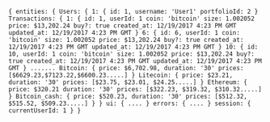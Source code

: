 `{
  entities: {
    Users: {
      1: {
        id: 1,
        username: 'User1'
        portfolioId: 2
      }
    Transactions: {
      1: {
        id: 1,
        userId: 1
        coin: 'bitcoin'
        size: 1.002052
        price: $13,202.24
        buy?: true
        created_at: 12/19/2017 4:23 PM GMT
        updated_at: 12/19/2017 4:23 PM GMT
      }
      6: {
        id: 6,
        userId: 1
        coin: 'bitcoin'
        size: 1.002052
        price: $13,202.24
        buy?: true
        created_at: 12/19/2017 4:23 PM GMT
        updated_at: 12/19/2017 4:23 PM GMT
      }
      10: {
        id: 10,
        userId: 1
        coin: 'bitcoin'
        size: 1.002052
        price: $13,202.24
        buy?: true
        created_at: 12/19/2017 4:23 PM GMT
        updated_at: 12/19/2017 4:23 PM GMT
      }
      .......
    Bitcoin: {
        price: $6,702.98,
        duration: '30'
        prices: [$6629.23,$7123.22,$6600.23.....]
      }
    Litecoin: {
        price: $23.21,
        duration: '30'
        prices: [$23.75, $23.01, $24.25.....]
      }
    Ethereum: {
        price: $320.21
        duration: '30'
        prices: [$322.23, $319.32, $310.32.....]
      }
    Bitcoin_cash: {
        price: $520.23,
        duration: '30'
        prices: [$512.32, $515.52, $509.23.....]
      }
    }
  ui: {
    ....
  }
  errors: {
    ....
  }
  session: { currentUserId: 1 }
}`
